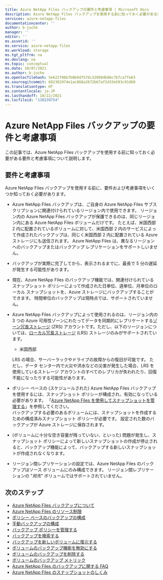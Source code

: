```yaml
---
title: Azure NetApp Files バックアップの要件と考慮事項 | Microsoft Docs
description: Azure NetApp Files バックアップを使用する前に知っておく必要がある要件と考慮事項について説明します。
services: azure-netapp-files
documentationcenter: ''
author: b-juche
manager: ''
editor: ''
ms.assetid: ''
ms.service: azure-netapp-files
ms.workload: storage
ms.tgt_pltfrm: na
ms.devlang: na
ms.topic: conceptual
ms.date: 10/07/2021
ms.author: b-juche
ms.openlocfilehash: 5e622f86b7b0b9d757dc32089db86c7bfca7fe63
ms.sourcegitcommit: 692382974e1ac868a2672b67af2d33e593c91d60
ms.translationtype: HT
ms.contentlocale: ja-JP
ms.lasthandoff: 10/22/2021
ms.locfileid: "130239754"
---
```

# <a name="requirements-and-considerations-for-azure-netapp-files-backup"></a>Azure NetApp Files バックアップの要件と考慮事項 

この記事では、Azure NetApp Files バックアップを使用する前に知っておく必要がある要件と考慮事項について説明します。

## <a name="requirements-and-considerations"></a>要件と考慮事項

Azure NetApp Files バックアップを使用する前に、要件および考慮事項をいくつか知っておく必要があります。 

* Azure NetApp Files バックアップは、ご自身の Azure NetApp Files サブスクリプションに関連付けられているリージョン内で使用できます。 リージョン内の Azure NetApp Files バックアップが保護できるのは、同じリージョン内にある Azure NetApp Files ボリュームだけです。 たとえば、米国西部 2 内に配置されているボリュームに対して、米国西部 2 内のサービスによって作成されたバックアップは、同じく米国西部 2 内に配置されている Azure ストレージにも送信されます。 Azure NetApp Files は、異なるリージョンへのバックアップまたはバックアップ レプリケーションをサポートしいません。  

* バックアップが実際に完了してから、表示されるまでに、最長で 5 分の遅延が発生する可能性があります。

* 現在、Azure NetApp Files のバックアップ機能では、関連付けられているスナップショット ポリシーによって作成された日単位、週単位、月単位のローカル スナップショットを、Azure ストレージにバックアップすることができます。 時間単位のバックアップは現時点では、サポートされていません。

* Azure NetApp Files バックアップによって使用されるのは、リージョン内の 3 つの Azure 可用性ゾーンにわたってデータを同期的にレプリケートする[ゾーン冗長ストレージ](../storage/common/storage-redundancy.md#redundancy-in-the-primary-region) (ZRS) アカウントです。ただし、以下のリージョンについては、[ローカル冗長ストレージ](../storage/common/storage-redundancy.md#redundancy-in-the-primary-region) (LRS) ストレージのみがサポートされています。   

    * 米国西部   

    LRS の場合、サーバーラックやドライブの故障からの復旧が可能です。 ただし、データ センター内で火災や洪水などの災害が発生した場合、LRS を使用しているストレージ アカウントのすべてのレプリカが失われたり、回復不能になったりする可能性があります。 

* ポリシー ベースの (スケジュールされた) Azure NetApp Files バックアップを使用するには、スナップショット ポリシーが構成され、有効になっている必要があります。 「[Azure NetApp Files を使用してスナップショットを管理する](azure-netapp-files-manage-snapshots.md)」を参照してください。   
    バックアップする必要のあるボリュームには、スナップショットを作成するための構成済みスナップショット ポリシーが必要です。 設定された数のバックアップが Azure ストレージに保存されます。 

* (ボリュームに十分な空き容量が残っていない、といった) 問題が発生し、スナップショット ポリシーによって新しいスナップショットの作成が停止されると、バックアップ機能によって、バックアップする新しいスナップショットが作成されなくなります。 

* リージョン間レプリケーションの設定では、Azure NetApp Files のバックアップはソース ボリュームにのみ構成できます。 リージョン間レプリケーションの "*宛先*" ボリュームではサポートされていません。

## <a name="next-steps"></a>次のステップ

* [Azure NetApp Files バックアップについて](backup-introduction.md)
* [Azure NetApp Files のリソース制限](azure-netapp-files-resource-limits.md)
* [ポリシー ベースのバックアップの構成](backup-configure-policy-based.md)
* [手動バックアップの構成](backup-configure-manual.md)
* [バックアップ ポリシーを管理する](backup-manage-policies.md)
* [バックアップを検索する](backup-search.md)
* [バックアップを新しいボリュームに復元する](backup-restore-new-volume.md)
* [ボリュームのバックアップ機能を無効にする](backup-disable.md)
* [ボリュームのバックアップを削除する](backup-delete.md)
* [ボリュームのバックアップ メトリック](azure-netapp-files-metrics.md#volume-backup-metrics)
* [Azure NetApp Files のバックアップに関する FAQ](faq-backup.md)
* [Azure NetApp Files のスナップショットのしくみ](snapshots-introduction.md)
